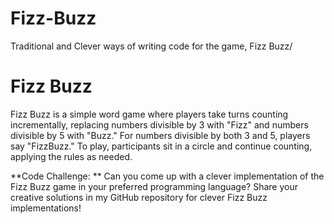 # Fizz-Buzz

Traditional and Clever ways of writing code for the game, Fizz Buzz/

<h1>Fizz Buzz </h1>

Fizz Buzz is a simple word game where players take turns counting incrementally, replacing numbers divisible by 3 with "Fizz" and numbers divisible by 5 with "Buzz." For numbers divisible by both 3 and 5, players say "FizzBuzz." To play, participants sit in a circle and continue counting, applying the rules as needed.

**Code Challenge: **
Can you come up with a clever implementation of the Fizz Buzz game in your preferred programming language? Share your creative solutions in my GitHub repository for clever Fizz Buzz implementations!
